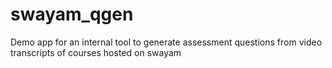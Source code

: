 # swayam_qgen
Demo app for an internal tool to generate assessment questions from video transcripts of courses hosted on swayam
